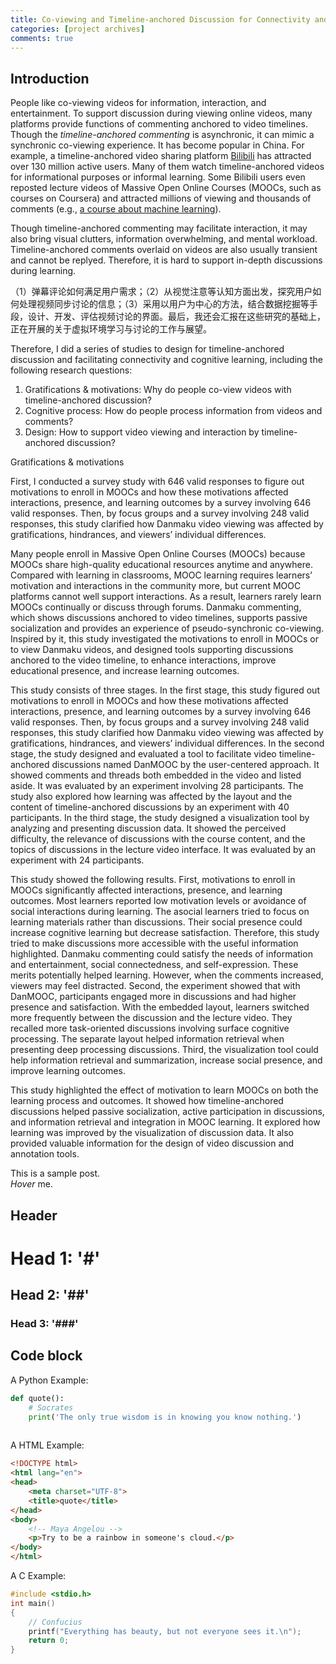 ```yaml
---
title: Co-viewing and Timeline-anchored Discussion for Connectivity and Learning 
categories: [project archives]
comments: true
---
```


## Introduction

People like co-viewing videos for information, interaction, and entertainment. To support discussion during viewing online videos, many platforms provide functions of commenting anchored to video timelines. Though the <dfn info="弹幕 in Chinese">timeline-anchored commenting</dfn> is asynchronic, it can mimic a synchronic co-viewing experience. It has become popular in China. For example, a timeline-anchored video sharing platform [Bilibili](https://www.bilibili.com/) has attracted over 130 million active users. Many of them watch timeline-anchored videos for informational purposes or informal learning. Some Bilibili users even reposted lecture videos of Massive Open Online Courses (MOOCs, such as courses on Coursera) and attracted millions of viewing and thousands of comments (e.g., [a course about machine learning](https://www.bilibili.com/video/BV164411b7dx?p=1)).  

Though timeline-anchored commenting may facilitate interaction, it may also bring visual clutters, information overwhelming, and mental workload. Timeline-anchored comments overlaid on videos are also usually transient and cannot be replyed. Therefore, it is hard to support in-depth discussions during learning.  

（1）弹幕评论如何满足用户需求；（2）从视觉注意等认知方面出发，探究用户如何处理视频同步讨论的信息；（3）采用以用户为中心的方法，结合数据挖掘等手段，设计、开发、评估视频讨论的界面。最后，我还会汇报在这些研究的基础上，正在开展的关于虚拟环境学习与讨论的工作与展望。

Therefore, I did a series of studies to design for timeline-anchored discussion and facilitating connectivity and cognitive learning, including the following research questions:

1. Gratifications & motivations: Why do people co-view videos with timeline-anchored discussion?
2. Cognitive process: How do people process information from videos and comments?
3. Design: How to support video viewing and interaction by timeline-anchored discussion?


Gratifications & motivations

First, I conducted a survey study with 646 valid responses to figure out motivations to enroll in MOOCs and how these motivations affected interactions, presence, and learning outcomes by a survey involving 646 valid responses. Then, by focus groups and a survey involving 248 valid responses, this study clarified how Danmaku video viewing was affected by gratifications, hindrances, and viewers’ individual differences.

Many people enroll in Massive Open Online Courses (MOOCs) because MOOCs share high-quality educational resources anytime and anywhere. Compared with learning in classrooms, MOOC learning requires learners’ motivation and interactions in the community more, but current MOOC platforms cannot well support interactions. As a result, learners rarely learn MOOCs continually or discuss through forums. Danmaku commenting, which shows discussions anchored to video timelines, supports passive socialization and provides an experience of pseudo-synchronic co-viewing. Inspired by it, this study investigated the motivations to enroll in MOOCs or to view Danmaku videos, and designed tools supporting discussions anchored to the video timeline, to enhance interactions, improve educational presence, and increase learning outcomes.  

This study consists of three stages. In the first stage, this study figured out motivations to enroll in MOOCs and how these motivations affected interactions, presence, and learning outcomes by a survey involving 646 valid responses. Then, by focus groups and a survey involving 248 valid responses, this study clarified how Danmaku video viewing was affected by gratifications, hindrances, and viewers’ individual differences. In the second stage, the study designed and evaluated a tool to facilitate video timeline-anchored discussions named DanMOOC by the user-centered approach. It showed comments and threads both embedded in the video and listed aside. It was evaluated by an experiment involving 28 participants. The study also explored how learning was affected by the layout and the content of timeline-anchored discussions by an experiment with 40 participants. In the third stage, the study designed a visualization tool by analyzing and presenting discussion data. It showed the perceived difficulty, the relevance of discussions with the course content, and the topics of discussions in the lecture video interface. It was evaluated by an experiment with 24 participants.  

This study showed the following results. First, motivations to enroll in MOOCs significantly affected interactions, presence, and learning outcomes. Most learners reported low motivation levels or avoidance of social interactions during learning. The asocial learners tried to focus on learning materials rather than discussions. Their social presence could increase cognitive learning but decrease satisfaction. Therefore, this study tried to make discussions more accessible with the useful information highlighted. Danmaku commenting could satisfy the needs of information and entertainment, social connectedness, and self-expression. These merits potentially helped learning. However, when the comments increased, viewers may feel distracted. Second, the experiment showed that with DanMOOC, participants engaged more in discussions and had higher presence and satisfaction. With the embedded layout, learners switched more frequently between the discussion and the lecture video. They recalled more task-oriented discussions involving surface cognitive processing. The separate layout helped information retrieval when presenting deep processing discussions. Third, the visualization tool could help information retrieval and summarization, increase social presence, and improve learning outcomes.  

This study highlighted the effect of motivation to learn MOOCs on both the learning process and outcomes. It showed how timeline-anchored discussions helped passive socialization, active participation in discussions, and information retrieval and integration in MOOC learning. It explored how learning was improved by the visualization of discussion data. It also provided valuable information for the design of video discussion and annotation tools.





This is a sample post.<br>
<dfn info="You can add extra information">Hover</dfn> me.

## Header

# Head 1: '#'
## Head 2: '##'
### Head 3: '###'

## Code block
A Python Example:

```python
def quote():
    # Socrates
    print('The only true wisdom is in knowing you know nothing.')
    
```
A HTML Example:

```html
<!DOCTYPE html>
<html lang="en">
<head>
    <meta charset="UTF-8">
    <title>quote</title>
</head>
<body>
    <!-- Maya Angelou -->
    <p>Try to be a rainbow in someone's cloud.</p>
</body>
</html>
```


A C Example:

```c
#include <stdio.h>
int main()
{
    // Confucius
    printf("Everything has beauty, but not everyone sees it.\n");
    return 0;
}
```